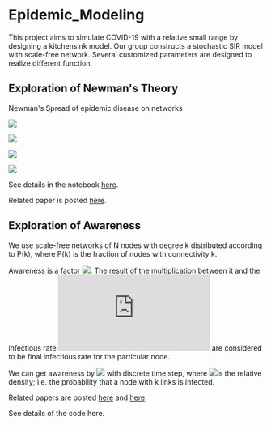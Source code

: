 # Epidemic_Modeling
This project aims to simulate COVID-19 with a relative small range by designing a kitchensink model. Our group constructs a stochastic SIR model with scale-free network. Several customized parameters are designed to realize different function.

## Exploration of Newman's Theory
Newman's Spread of epidemic disease on networks

![](https://latex.codecogs.com/png.latex?T_{c}&space;=&space;\frac{<k>}{<k^{2}>-<k>})

![](https://latex.codecogs.com/png.latex?<k>&space;=&space;\sum&space;k&space;p_{k}&space;\text{,&space;where&space;}&space;p_{k}&space;=&space;\frac{2m(m&plus;1)}{k(k&plus;1)(k&plus;2)})

![](https://latex.codecogs.com/png.latex?T&space;=&space;1-&space;\int_{0}^{\inf}&space;dr&space;\sum_{\tau}&space;P(r)P(\tau)(1-r)^{\tau})

![](https://latex.codecogs.com/png.latex?T&space;=&space;1-(1-\beta)^{\gamma}&space;\text{&space;where&space;}&space;\beta&space;=&space;0.5,&space;\gamma&space;=&space;5&space;\text{&space;in&space;our&space;simulation})

See details in the notebook [here](https://github.com/OscarWan/Epidemic_Modeling/blob/master/code/BA%20Percolation.ipynb).

Related paper is posted [here](https://journals.aps.org/pre/pdf/10.1103/PhysRevE.66.016128).

## Exploration of Awareness

We use scale-free networks of N nodes with degree k distributed according to P(k), where P(k) is the fraction of nodes with connectivity k.

Awareness is a factor ![](https://latex.codecogs.com/png.latex?\rho\in(0,1)). The result of the multiplication between it and the infectious rate ![](https://latex.codecogs.com/png.latex?b) are considered to be final infectious rate for the particular node.

We can get awareness by ![](https://latex.codecogs.com/png.latex?\rho(t)=\sum_k&space;P(k)\rho_k(t)) with discrete time step, where ![](https://latex.codecogs.com/png.latex?\rho_k(t))is the relative density; i.e. the probability that a node with k links is infected.

Related papers are posted [here](https://aip.scitation.org/doi/10.1063/1.3673573) and [here](https://journals.aps.org/prl/pdf/10.1103/PhysRevLett.86.3200).

See details of the code here.
